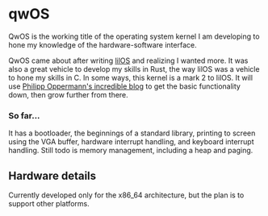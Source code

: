 # qwOS
QwOS is the working title of the operating system kernel I am developing to hone my knowledge of the hardware-software interface.

QwOS came about after writing [lilOS](https://github.com/elchukc/lilOS/) and realizing I wanted more. It was also a great vehicle to develop my skills in Rust, the way lilOS was a vehicle to hone my skills in C. In some ways, this kernel is a mark 2 to lilOS. It will use [Philipp Oppermann's incredible blog](https://os.phil-opp.com/) to get the basic functionality down, then grow further from there.

### So far...
It has a bootloader, the beginnings of a standard library, printing to screen using the VGA buffer,  hardware interrupt handling, and keyboard interrupt handling. Still todo is memory management, including a heap and paging.

## Hardware details
Currently developed only for the x86_64 architecture, but the plan is to support other platforms.